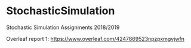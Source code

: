 # StochasticSimulation
Stochastic Simulation Assignments 2018/2019

Overleaf report 1: https://www.overleaf.com/4247869523npzpxmgvjwfn
